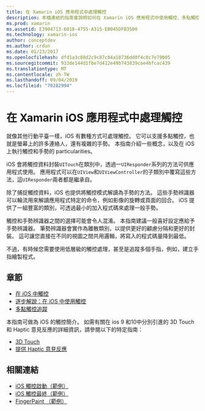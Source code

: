 ```yaml
---
title: 在 Xamarin iOS 應用程式中處理觸控
description: 本檔連結的指南會說明如何在 Xamarin iOS 應用程式中使用觸控、多點觸控、筆勢和 3D Touch。
ms.prod: xamarin
ms.assetid: E3904713-6018-4755-A315-EB045DFB3500
ms.technology: xamarin-ios
author: conceptdev
ms.author: crdun
ms.date: 01/23/2017
ms.openlocfilehash: dfd1a3c88d2c9c87c84a18736dd0f4c8c7e79005
ms.sourcegitcommit: 933de144d1fbe7d412e49b743839cae4bfcac439
ms.translationtype: MT
ms.contentlocale: zh-TW
ms.lasthandoff: 09/04/2019
ms.locfileid: "70282994"
---
```

# <a name="handling-touch-in-xamarinios-apps"></a>在 Xamarin iOS 應用程式中處理觸控

就像其他行動平臺一樣，iOS 有數種方式可處理觸控。 它可以支援多點觸控，也就是螢幕上的許多連絡人，還有複雜的手勢。 本指南介紹一些概念，以及在 iOS 上執行觸控和手勢的 particularities。

iOS 會將觸控資料封裝`UITouch`在類別中，透過一`UIResponder`系列的方法可供應用程式使用。 應用程式可以在`UIView`和`UIViewController`的子類別中覆寫這些方法，這`UIResponder`兩者都是繼承自。

除了捕捉觸控資料，iOS 也提供將觸控模式解讀為手勢的方法。 這些手勢辨識器可以輪流用來解讀應用程式特定的命令，例如影像的旋轉或頁面的回合。 iOS 提供了一組豐富的類別，可透過最小的加入程式碼來處理一般手勢。

觸控和手勢辨識器之間的選擇可能會令人混淆。 本指南建議一般喜好設定應給予手勢辨識器。 筆勢辨識器會實作為離散類別，以提供更好的顧慮分隔和更好的封裝。 這可讓您直接在不同的視圖之間共用邏輯，將寫入的程式碼量降到最低。

不過，有時候您需要使用低層級的觸控處理，甚至是追蹤多個手指，例如，建立手指繪製程式。

## <a name="sections"></a>章節

- [在 iOS 中觸控](touch-in-ios.md)
- [逐步解說：在 iOS 中使用觸控](ios-touch-walkthrough.md)
- [多點觸控追蹤](touch-tracking.md)

本指南可做為 iOS 的觸控簡介。 如需有關在 ios 9 和10中分別引進的 3D Touch 和 Haptic 意見反應的詳細資訊，請參閱以下的特定指南：

- [3D Touch](~/ios/platform/3d-touch.md)
- [提供 Haptic 意見反應](~/ios/user-interface/ios-ui/haptic-feedback.md)

## <a name="related-links"></a>相關連結

- [iOS 觸控啟動（範例）](https://docs.microsoft.com/samples/xamarin/ios-samples/applicationfundamentals-touch-start)
- [iOS 觸控最終（範例）](https://docs.microsoft.com/samples/xamarin/ios-samples/applicationfundamentals-touch-final)
- [FingerPaint （範例）](https://docs.microsoft.com/samples/xamarin/ios-samples/applicationfundamentals-fingerpaint)
